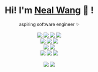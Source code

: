 <div align="center">
	<h1>Hi! I'm <a href="https://mathletedev.github.io">Neal Wang</a> 🐬 !</h1>
	<div>aspiring software engineer ✨</div>
	<br />
	<a href="https://gnu.org/gnu/linux-and-gnu.en.html"><img src="https://img.shields.io/badge/OS-GNU/Linux-cdd6f4?style=flat&logo=gnu" /></a>
	<a href="https://nixos.org"><img src="https://img.shields.io/badge/DISTRO-NixOS-74c7ec?style=flat&logo=nixos" /></a>
	<a href="https://hyprland.org"><img src="https://img.shields.io/badge/WC-Hyprland-89dceb?style=flat&logo=elixir" /></a>
	<a href="https://neovim.io"><img src="https://img.shields.io/badge/EDITOR-Neovim-a6e3a1?style=flat&logo=neovim" /></a>
	<br />
	<a href="https://github.com/mathletedev"><img src="https://img.shields.io/github/stars/mathletedev?color=cdd6f4&label=GITHUB&style=flat&logo=github" /></a>
	<a href="mailto:nealwang.sh@pm.me"><img src="https://img.shields.io/badge/EMAIL-nealwang.sh@pm.me-b4befe?style=flat&logo=protonmail" /></a>
	<a href="https://linkedin.com/in/neal-wang-a67717234"><img src="https://img.shields.io/badge/LINKEDIN-Neal_Wang-74c7ec?style=flat&logo=linkedin" /></a>
	<br />
	<a href="https://youtube.com/@mathletedev"><img src="https://img.shields.io/youtube/channel/subscribers/UCOaIT1nP-FhOFlhz2_fzJ1Q?style=flat&logo=youtube&label=YOUTUBE&color=eba0ac" /></a>
	<a href="https://discord.gg/RRfW8FrX3E"><img src="https://img.shields.io/discord/831364077875626015?color=74c7ec&label=DISCORD&logo=discord" /></a>
	<br />
	<a href="https://rust-lang.org"><img src="https://img.shields.io/badge/LANG-Rust-f2cdcd?style=flat&logo=rust" /></a>
	<a href="https://typescriptlang.org"><img src="https://img.shields.io/badge/TypeScript-74c7ec?style=flat&logo=typescript" /></a>
	<a href="https://go.dev"><img src="https://img.shields.io/badge/Go-89dceb?style=flat&logo=go" /></a>
	<br />
	<br />
	<img src="https://github-readme-stats.vercel.app/api?username=mathletedev&hide_title=true&hide_rank=true&show_icons=true&include_all_commits=true&line_height=24&hide_border=true&bg_color=1e1e2e&text_color=cdd6f4&icon_color=cba6f7&title_color=94e2d5" />
	<img src="https://github-readme-stats.vercel.app/api/top-langs/?username=mathletedev&hide_title=true&langs_count=8&layout=compact&hide_border=true&bg_color=1e1e2e&text_color=cdd6f4&icon_color=cba6f7&title_color=94e2d5" />
</div>
